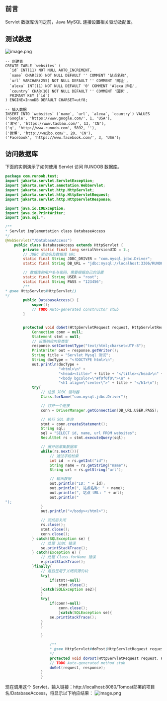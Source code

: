 ## 前言
 Servlet 数据库访问之前，Java MySQL 连接设置相关驱动及配置。
## 测试数据
![image.png](https://cdn.nlark.com/yuque/0/2023/png/33625181/1686559100126-85d5b6ee-4463-42c1-9283-f78192544ece.png#averageHue=%23f6f4f2&clientId=ubc23136f-7e9d-4&from=paste&height=131&id=u3e7f16e5&originHeight=196&originWidth=731&originalType=binary&ratio=1.5&rotation=0&showTitle=false&size=15998&status=done&style=none&taskId=uaf2f93d9-e8e7-4475-8f8d-a9cffb87dd4&title=&width=487.3333333333333)
```plsql
-- 创建表
CREATE TABLE `websites` (
  `id` INT(11) NOT NULL AUTO_INCREMENT,
  `name` CHAR(20) NOT NULL DEFAULT '' COMMENT '站点名称',
  `url` VARCHAR(255) NOT NULL DEFAULT '' COMMENT '网址',
  `alexa` INT(11) NOT NULL DEFAULT '0' COMMENT 'Alexa 排名',
  `country` CHAR(10) NOT NULL DEFAULT '' COMMENT '国家',
  PRIMARY KEY (`id`)
) ENGINE=InnoDB DEFAULT CHARSET=utf8;

-- 插入数据
INSERT INTO `websites` (`name`, `url`, `alexa`, `country`) VALUES
('Google', 'https://www.google.com/', 1, 'USA'),
('淘宝', 'https://www.taobao.com/', 13, 'CN'),
('q', 'http://www.runoob.com', 5892, ''),
('微博', 'http://weibo.com/', 20, 'CN'),
('Facebook', 'https://www.facebook.com/', 3, 'USA');
```
## 访问数据库
下面的实例演示了如何使用 Servlet 访问 RUNOOB 数据库。
```java
package com.runoob.test;
import jakarta.servlet.ServletException;
import jakarta.servlet.annotation.WebServlet;
import jakarta.servlet.http.HttpServlet;
import jakarta.servlet.http.HttpServletRequest;
import jakarta.servlet.http.HttpServletResponse;

import java.io.IOException;
import java.io.PrintWriter;
import java.sql.*;

/**
* Servlet implementation class DatabaseAccess
*/
@WebServlet("/DatabaseAccess")
    public class DatabaseAccess extends HttpServlet {
        private static final long serialVersionUID = 1L;
        // JDBC 驱动名及数据库 URL
        static final String JDBC_DRIVER = "com.mysql.jdbc.Driver";
        static final String DB_URL = "jdbc:mysql://localhost:3306/RUNOOB";

        // 数据库的用户名与密码，需要根据自己的设置
        static final String USER = "root";
        static final String PASS = "123456";
        /**
* @see HttpServlet#HttpServlet()
*/
        public DatabaseAccess() {
            super();
            // TODO Auto-generated constructor stub
        }


        protected void doGet(HttpServletRequest request, HttpServletResponse response) throws ServletException, IOException {
            Connection conn = null;
            Statement stmt = null;
            // 设置响应内容类型
            response.setContentType("text/html;charset=UTF-8");
            PrintWriter out = response.getWriter();
            String title = "Servlet Mysql 测试";
            String docType = "<!DOCTYPE html>\n";
            out.println(docType +
                        "<html>\n" +
                        "<head><title>" + title + "</title></head>\n" +
                        "<body bgcolor=\"#f0f0f0\">\n" +
                        "<h1 align=\"center\">" + title + "</h1>\n");
            try{
                // 注册 JDBC 驱动器
                Class.forName("com.mysql.jdbc.Driver");

                // 打开一个连接
                conn = DriverManager.getConnection(DB_URL,USER,PASS);

                // 执行 SQL 查询
                stmt = conn.createStatement();
                String sql;
                sql = "SELECT id, name, url FROM websites";
                ResultSet rs = stmt.executeQuery(sql);

                // 展开结果集数据库
                while(rs.next()){
                    // 通过字段检索
                    int id  = rs.getInt("id");
                    String name = rs.getString("name");
                    String url = rs.getString("url");

                    // 输出数据
                    out.println("ID: " + id);
                    out.println(", 站点名称: " + name);
                    out.println(", 站点 URL: " + url);
                    out.println("
");
                }
                out.println("</body></html>");

                // 完成后关闭
                rs.close();
                stmt.close();
                conn.close();
            } catch(SQLException se) {
                // 处理 JDBC 错误
                se.printStackTrace();
            } catch(Exception e) {
                // 处理 Class.forName 错误
                e.printStackTrace();
            }finally{
                // 最后是用于关闭资源的块
                try{
                    if(stmt!=null)
                        stmt.close();
                }catch(SQLException se2){
                }
                try{
                    if(conn!=null)
                        conn.close();
                        }catch(SQLException se){
                    se.printStackTrace();
                }
                }

                }

                    /**
                    * @see HttpServlet#doPost(HttpServletRequest request, HttpServletResponse response)
                    */
                    protected void doPost(HttpServletRequest request, HttpServletResponse response) throws ServletException, IOException {
                    // TODO Auto-generated method stub
                    doGet(request, response);
                }
                }
```
现在调用这个 Servlet，输入链接：http://localhost:8080/Tomcat部署的项目名/DatabaseAccess，将显示以下响应结果：
![image.png](https://cdn.nlark.com/yuque/0/2023/png/33625181/1686559351262-ee951005-ccfa-4450-bbe3-7e774b114d46.png#averageHue=%23eae9e8&clientId=ubc23136f-7e9d-4&from=paste&height=239&id=uecc69ce7&originHeight=359&originWidth=1570&originalType=binary&ratio=1.5&rotation=0&showTitle=false&size=79966&status=done&style=none&taskId=u3e398d6e-82e9-4fef-af7f-a4e749a7ddf&title=&width=1046.6666666666667)
